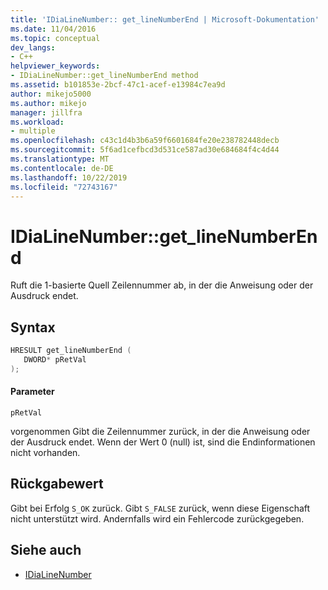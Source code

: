 ```yaml
---
title: 'IDiaLineNumber:: get_lineNumberEnd | Microsoft-Dokumentation'
ms.date: 11/04/2016
ms.topic: conceptual
dev_langs:
- C++
helpviewer_keywords:
- IDiaLineNumber::get_lineNumberEnd method
ms.assetid: b101853e-2bcf-47c1-acef-e13984c7ea9d
author: mikejo5000
ms.author: mikejo
manager: jillfra
ms.workload:
- multiple
ms.openlocfilehash: c43c1d4b3b6a59f6601684fe20e238782448decb
ms.sourcegitcommit: 5f6ad1cefbcd3d531ce587ad30e684684f4c4d44
ms.translationtype: MT
ms.contentlocale: de-DE
ms.lasthandoff: 10/22/2019
ms.locfileid: "72743167"
---
```

# <a name="idialinenumberget_linenumberend"></a>IDiaLineNumber::get_lineNumberEnd
Ruft die 1-basierte Quell Zeilennummer ab, in der die Anweisung oder der Ausdruck endet.

## <a name="syntax"></a>Syntax

```C++
HRESULT get_lineNumberEnd ( 
   DWORD* pRetVal
);
```

#### <a name="parameters"></a>Parameter
 `pRetVal`

vorgenommen Gibt die Zeilennummer zurück, in der die Anweisung oder der Ausdruck endet. Wenn der Wert 0 (null) ist, sind die Endinformationen nicht vorhanden.

## <a name="return-value"></a>Rückgabewert
 Gibt bei Erfolg `S_OK` zurück. Gibt `S_FALSE` zurück, wenn diese Eigenschaft nicht unterstützt wird. Andernfalls wird ein Fehlercode zurückgegeben.

## <a name="see-also"></a>Siehe auch
- [IDiaLineNumber](../../debugger/debug-interface-access/idialinenumber.md)